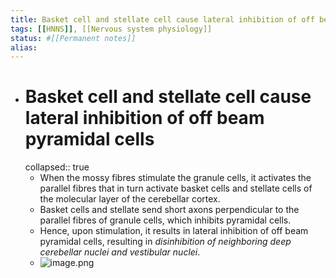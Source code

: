 ```yaml
---
title: Basket cell and stellate cell cause lateral inhibition of off beam pyramidal cells
tags: [[HNNS]], [[Nervous system physiology]] 
status: #[[Permanent notes]] 
alias:
---
```


- # Basket cell and stellate cell cause lateral inhibition of off beam pyramidal cells
  collapsed:: true
	- When the mossy fibres stimulate the granule cells, it activates the parallel fibres that in turn activate basket cells and stellate cells of the molecular layer of the cerebellar cortex.
	- Basket cells and stellate send short axons perpendicular to the parallel fibres of granule cells, which inhibits pyramidal cells.
	- Hence, upon stimulation, it results in lateral inhibition of off beam pyramidal cells, resulting in *disinhibition of neighboring deep cerebellar nuclei and vestibular nuclei*.
	- ![image.png](../assets/image_1672736121844_0.png)